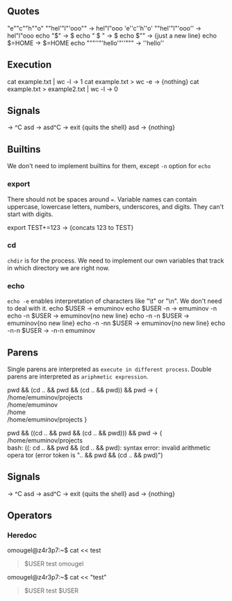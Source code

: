 ## Quotes
"e""c""h""o" ""hel'"l"'ooo"" -> hel"l"ooo
'e''c''h''o' ""hel'"l"'ooo'' -> hel"l"ooo
echo "$"                     -> $
echo " $ "                   ->  $
echo $""                     -> {just a new line}
echo $=HOME                  -> $=HOME
echo """''"'hello'"''"""     -> ''hello''

## Execution
cat example.txt | wc -l                  -> 1
cat example.txt > wc -e                  -> {nothing}
cat example.txt > example2.txt | wc -l   -> 0

## Signals
<Ctrl-C>           -> ^C
asd<Ctrl-C>        -> asd^C
<Ctrl-D>           -> exit {quits the shell}
asd<Ctrl-D>        -> {nothing}

## Builtins
We don't need to implement builtins for them, except `-n` option for `echo`

### export
There should not be spaces around `=`.
Variable names can contain uppercase, lowercase letters, numbers, underscores, and digits.
They can't start with digits.

export TEST+=123                    -> {concats 123 to TEST}

### cd
`chdir` is for the process. We need to implement our own variables that track
in which directory we are right now.

### echo
`echo -e` enables interpretation of characters like "\t" or "\n". We don't need
to deal with it.
echo $USER          -> emuminov
echo $USER -n       -> emuminov -n
echo -n $USER       -> emuminov{no new line}
echo -n -n $USER    -> emuminov{no new line}
echo -n -nn $USER   -> emuminov{no new line}
echo -n-n $USER     -> -n-n emuminov

## Parens
Single parens are interpreted as `execute in different process`.
Double parens are interpreted as `ariphmetic expression`.

pwd && (cd .. && pwd && (cd .. && pwd)) && pwd     -> {
    /home/emuminov/projects                                                         
    /home/emuminov                                                                  
    /home                                                                           
    /home/emuminov/projects
}

pwd && ((cd .. && pwd && (cd .. && pwd))) && pwd   -> {
    /home/emuminov/projects                                                         
    bash: ((: cd .. && pwd && (cd .. && pwd): syntax error: invalid arithmetic opera
    tor (error token is ".. && pwd && (cd .. && pwd)")

## Signals
<Ctrl-C>           -> ^C
asd<Ctrl-C>        -> asd^C
<Ctrl-D>           -> exit {quits the shell}
asd<Ctrl-D>        -> {nothing}

## Operators
### Heredoc
omougel@z4r3p7:~$ cat << test
> $USER
> test
omougel

omougel@z4r3p7:~$ cat << "test"
> $USER
> test
$USER
